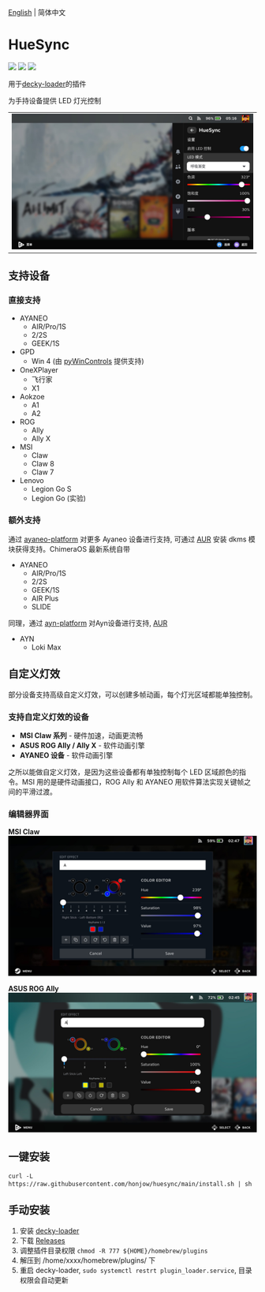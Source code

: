 [English](./README.md) | 简体中文

# HueSync

[![](https://img.shields.io/github/downloads/honjow/HueSync/total.svg)](https://gitHub.com/honjow/HueSync/releases) [![](https://img.shields.io/github/downloads/honjow/HueSync/latest/total)](https://github.com/honjow/HueSync/releases/latest) [![](https://img.shields.io/github/v/release/honjow/HueSync)](https://github.com/honjow/HueSync/releases/latest)

用于[decky-loader](https://github.com/SteamDeckHomebrew/decky-loader)的插件

为手持设备提供 LED 灯光控制

|                           |
| ------------------------- |
| ![](./screenshot/HueSync_cn.jpg) |

## 支持设备

### 直接支持

- AYANEO
  - AIR/Pro/1S
  - 2/2S
  - GEEK/1S
- GPD
  - Win 4 (由 [pyWinControls](https://github.com/pelrun/pyWinControls) 提供支持)
- OneXPlayer
  - 飞行家
  - X1
- Aokzoe
  - A1
  - A2
- ROG
  - Ally
  - Ally X
- MSI
  - Claw
  - Claw 8
  - Claw 7
- Lenovo
  - Legion Go S
  - Legion Go (实验)

### 额外支持

通过 [ayaneo-platform](https://github.com/ShadowBlip/ayaneo-platform) 对更多 Ayaneo 设备进行支持, 可通过 [AUR](https://aur.archlinux.org/packages/ayaneo-platform-dkms-git) 安装 dkms 模块获得支持。ChimeraOS 最新系统自带
- AYANEO
  - AIR/Pro/1S
  - 2/2S
  - GEEK/1S
  - AIR Plus
  - SLIDE

同理，通过 [ayn-platform](https://github.com/ShadowBlip/ayn-platform) 对Ayn设备进行支持, [AUR](https://aur.archlinux.org/packages/ayn-platform-dkms-git)
- AYN
  - Loki Max

## 自定义灯效

部分设备支持高级自定义灯效，可以创建多帧动画，每个灯光区域都能单独控制。

### 支持自定义灯效的设备

- **MSI Claw 系列** - 硬件加速，动画更流畅
- **ASUS ROG Ally / Ally X** - 软件动画引擎
- **AYANEO 设备** - 软件动画引擎

之所以能做自定义灯效，是因为这些设备都有单独控制每个 LED 区域颜色的指令。MSI 用的是硬件动画接口，ROG Ally 和 AYANEO 用软件算法实现关键帧之间的平滑过渡。

### 编辑器界面

**MSI Claw**  
![MSI 自定义编辑器](./screenshot/msi_custom_editor.png)

**ASUS ROG Ally**  
![Ally 自定义编辑器](./screenshot/ally_custom_editor.png)

<!-- **AYANEO**  
![AyaNeo 自定义编辑器](./screenshot/ayaneo_custom_editor.png) -->

## 一键安装

```
curl -L https://raw.githubusercontent.com/honjow/huesync/main/install.sh | sh
```

## 手动安装

1. 安装 [decky-loader](https://github.com/SteamDeckHomebrew/decky-loader)
2. 下载 [Releases](https://github.com/honjow/huesync/releases)
3. 调整插件目录权限 `chmod -R 777 ${HOME}/homebrew/plugins`
4. 解压到 /home/xxxx/homebrew/plugins/ 下
5. 重启 decky-loader, `sudo systemctl restrt plugin_loader.service`, 目录权限会自动更新
